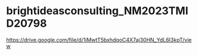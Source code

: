 # brightideasconsulting_NM2023TMID20798
https://drive.google.com/file/d/1iMwtT5bxhdqoC4X7aj30HN_YdL6I3kpT/view
